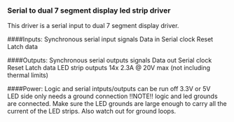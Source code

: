 ### Serial to dual 7 segment display led strip driver

This driver is a serial input to dual 7 segment display driver. 

####Inputs:
Synchronous serial input signals 
  Data in
  Serial clock
  Reset
  Latch data
  
####Outputs:
Synchronous serial outputs signals 
  Data out
  Serial clock
  Reset
  Latch data
LED strip outputs
  14x 2.3A @ 20V max (not including thermal limits)
  
####Power:
Logic and serial intputs/outputs can be run off 3.3V or 5V   
LED side only needs a ground connection
!!NOTE!! logic and led grounds are connected. Make sure the LED grounds are large enough to carry all the current of the LED strips. Also watch out for ground loops. 
